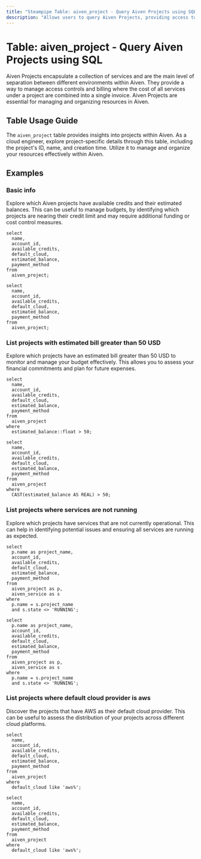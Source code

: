 ```yaml
---
title: "Steampipe Table: aiven_project - Query Aiven Projects using SQL"
description: "Allows users to query Aiven Projects, providing access to details about each project such as its ID, name, and the time it was created."
---
```


# Table: aiven_project - Query Aiven Projects using SQL

Aiven Projects encapsulate a collection of services and are the main level of separation between different environments within Aiven. They provide a way to manage access controls and billing where the cost of all services under a project are combined into a single invoice. Aiven Projects are essential for managing and organizing resources in Aiven.

## Table Usage Guide

The `aiven_project` table provides insights into projects within Aiven. As a cloud engineer, explore project-specific details through this table, including the project's ID, name, and creation time. Utilize it to manage and organize your resources effectively within Aiven.

## Examples

### Basic info
Explore which Aiven projects have available credits and their estimated balances. This can be useful to manage budgets, by identifying which projects are nearing their credit limit and may require additional funding or cost control measures.

```sql+postgres
select
  name,
  account_id,
  available_credits,
  default_cloud,
  estimated_balance,
  payment_method
from
  aiven_project;
```

```sql+sqlite
select
  name,
  account_id,
  available_credits,
  default_cloud,
  estimated_balance,
  payment_method
from
  aiven_project;
```

### List projects with estimated bill greater than 50 USD
Explore which projects have an estimated bill greater than 50 USD to monitor and manage your budget effectively. This allows you to assess your financial commitments and plan for future expenses.

```sql+postgres
select
  name,
  account_id,
  available_credits,
  default_cloud,
  estimated_balance,
  payment_method
from
  aiven_project
where
  estimated_balance::float > 50;
```

```sql+sqlite
select
  name,
  account_id,
  available_credits,
  default_cloud,
  estimated_balance,
  payment_method
from
  aiven_project
where
  CAST(estimated_balance AS REAL) > 50;
```

### List projects where services are not running
Explore which projects have services that are not currently operational. This can help in identifying potential issues and ensuring all services are running as expected.

```sql+postgres
select
  p.name as project_name,
  account_id,
  available_credits,
  default_cloud,
  estimated_balance,
  payment_method
from
  aiven_project as p,
  aiven_service as s
where
  p.name = s.project_name
  and s.state <> 'RUNNING';
```

```sql+sqlite
select
  p.name as project_name,
  account_id,
  available_credits,
  default_cloud,
  estimated_balance,
  payment_method
from
  aiven_project as p,
  aiven_service as s
where
  p.name = s.project_name
  and s.state <> 'RUNNING';
```

### List projects where default cloud provider is aws
Discover the projects that have AWS as their default cloud provider. This can be useful to assess the distribution of your projects across different cloud platforms.

```sql+postgres
select
  name,
  account_id,
  available_credits,
  default_cloud,
  estimated_balance,
  payment_method
from
  aiven_project
where
  default_cloud like 'aws%';
```

```sql+sqlite
select
  name,
  account_id,
  available_credits,
  default_cloud,
  estimated_balance,
  payment_method
from
  aiven_project
where
  default_cloud like 'aws%';
```